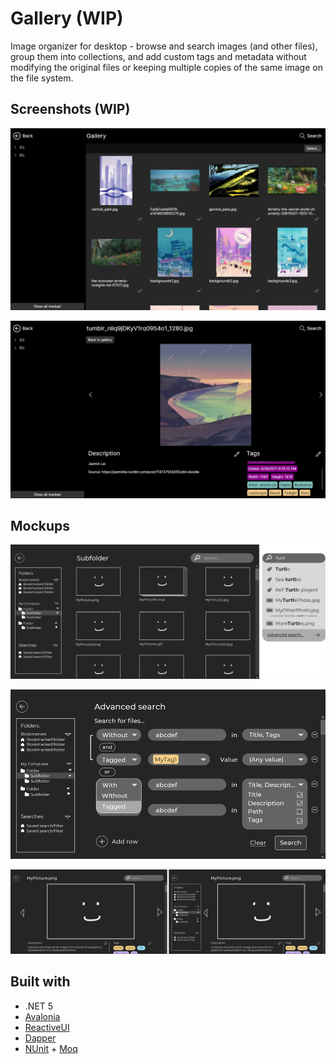 # Gallery (WIP)

Image organizer for desktop - browse and search images (and other files), group them into collections, and add custom tags and metadata without modifying the original files or keeping multiple copies of the same image on the file system.

## Screenshots (WIP)
![image](./img/wip_screenshot.png)

![image](./img/wip_screenshot2.png)

## Mockups
![image](./img/mockup_gallery.png)

![image](./img/mockup_searchpage.png)

![image](./img/mockup_singlefile.png)

## Built with

- .NET 5
- [Avalonia](https://avaloniaui.net/)
- [ReactiveUI](https://www.reactiveui.net/)
- [Dapper](https://github.com/DapperLib/Dapper)
- [NUnit](https://nunit.org/) + [Moq](https://github.com/moq/moq4)